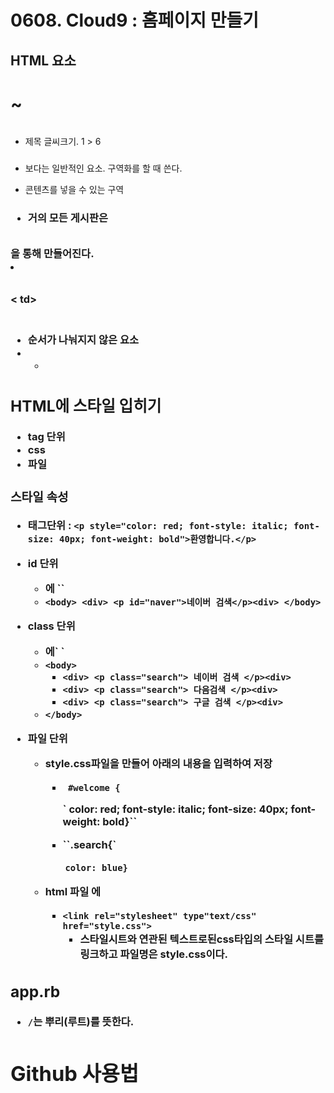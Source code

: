 # 0608. Cloud9  : 홈페이지 만들기

## HTML 요소

### <h1> ~ <h6>

- 제목 글씨크기. 1 > 6



### <div>

- <p> 보다는 일반적인 요소. 구역화를 할 때 쓴다.
- 콘텐츠를 넣을 수 있는 구역



### <table>

- 거의 모든 게시판은 <table>을 통해 만들어진다.
- <table> <tr>< td></td> </tr> <table> 



### <ul>

- 순서가 나눠지지 않은 요소
- <ul> <li></li> </ul>



## HTML에 스타일 입히기

- tag 단위
- css <sttle>
- 파일



### 스타일 속성

- 태그단위 : `<p style="color: red; font-style: italic; font-size: 40px; font-weight: bold">환영합니다.</p>`

- id 단위 

  - <head>에 `<style> **#naver**{color: red; font-style: italic; font-size: 40px; font-weight: bold} </style>`
  - `<body> <div> <p id="naver">네이버 검색</p><div> </body>`

- class 단위

  - <head>에` <style> **. search**{color: red; font-style: italic; font-size: 40px; font-weight: bold} </style>`
  - `<body>`
    -  `<div> <p class="search"> 네이버 검색 </p><div>`
    - `<div> <p class="search"> 다음검색 </p><div>`
    - `<div> <p class="search"> 구글 검색 </p><div>`
  - `</body>`

- 파일 단위

  - style.css파일을 만들어 아래의 내용을 입력하여 저장

    - ` #welcome {`

       ` color: red; font-style: italic; font-size: 40px; font-weight: bold}`` 

    - ``.search{`

      ​    `color: blue}`

  - html 파일 <head>에

    - `<link rel="stylesheet" type"text/css" href="style.css">`
      - 스타일시트와 연관된 텍스트로된css타입의 스타일 시트를 링크하고 파일명은 style.css이다.



## app.rb

- `/`는 뿌리(루트)를 뜻한다.



# Github 사용법



